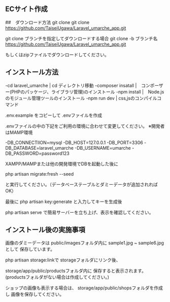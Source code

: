## ECサイト作成

##　ダウンロード方法
git clone
git clone https://github.com/TaiseiUgawa/Laravel_umarche_app.git

git clone ブランチを指定してダウンロードする場合
git clone -b ブランチ名　https://github.com/TaiseiUgawa/Laravel_umarche_app.git

もしくはzipファイルでダウンロードしてください。

## インストール方法

-cd laravel_umarche    |  cd ディレクトリ移動
-composer insatall     |　コンポーザー(PHPのパッケージ、ライブラリ管理)のインストール
-npm install           |　Node.jsのモジュール管理ツールのインストール
-npm run dev           |  css,jsのコンパイルコマンド

.env.example をコピーして .envファイルを作成

.envファイルの中の下記をご利用の環境に合わせて変更してください。
※開発者はMAMP環境

-DB_CONNECTIION=mysql 
-DB_HOST=127.0.0.1
-DB_PORT=3306
-DB_DATABASE=laravel_umarche
-DB_USERNAME=umarche
-DB_PASSWORD=password123

XAMPP/MAMPまたは他の開発環境でDBを起動した後に

php artisan migrate:fresh --seed

と実行してください。（データベーステーブルとダミーデータが追加されればOK）

最後に
php artisan key:generate
と入力してキーを生成後

php artisan serve
で簡易サーバーを立ち上げ、表示を確認してください。

## インストール後の実施事項

画像のダミーデータは
public/imagesフォルダ内に
sample1.jpg ~ sample6.jpgとして
保存しています。

php artisan storage:linkで
storageフォルダにリンク後、

storage/app/public/productsフォルダ内に
保存すると表示されます。
(productsフォルダがない場合は作成してください。)

ショップの画像も表示する場合は、
storage/app/public/shopsフォルダを作成し
画像を保存してください。

